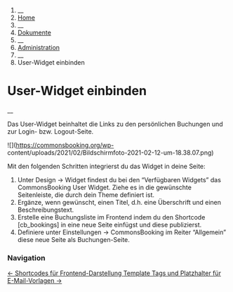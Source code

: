   1. __
  2. [ Home  ](https://commonsbooking.org/)
  3. __
  4. [ Dokumente  ](https://commonsbooking.org/dokumentation/)
  5. __
  6. [ Administration  ](https://commonsbooking.org/docs/einstellungen/)
  7. __
  8. User-Widget einbinden 

#  User-Widget einbinden

__

Das User-Widget beinhaltet die Links zu den persönlichen Buchungen und zur
Login- bzw. Logout-Seite.

![](https://commonsbooking.org/wp-
content/uploads/2021/02/Bildschirmfoto-2021-02-12-um-18.38.07.png)

Mit den folgenden Schritten integrierst du das Widget in deine Seite:

  1. Unter Design -> Widget findest du bei den “Verfügbaren Widgets” das CommonsBooking User Widget. Ziehe es in die gewünschte Seitenleiste, die durch dein Theme definiert ist. 
  2. Ergänze, wenn gewünscht, einen Titel, d.h. eine Überschrift und einen Beschreibungstext. 
  3. Erstelle eine Buchungsliste im Frontend indem du den Shortcode [cb_bookings] in eine neue Seite einfügst und diese publizierst. 
  4. Definiere unter Einstellungen -> CommonsBooking im Reiter “Allgemein” diese neue Seite als Buchungen-Seite. 

###  Navigation

[ ← Shortcodes für Frontend-Darstellung
](https://commonsbooking.org/docs/einstellungen/shortcodes/) [ Template Tags
und Platzhalter für E-Mail-Vorlagen →
](https://commonsbooking.org/docs/einstellungen/template-tags/)

